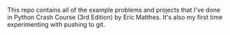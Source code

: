 This repo contains all of the example problems and projects that I've done in Python Crash Course (3rd Edition) by Eric Matthes.
It's also my first time experimenting with pushing to git.
